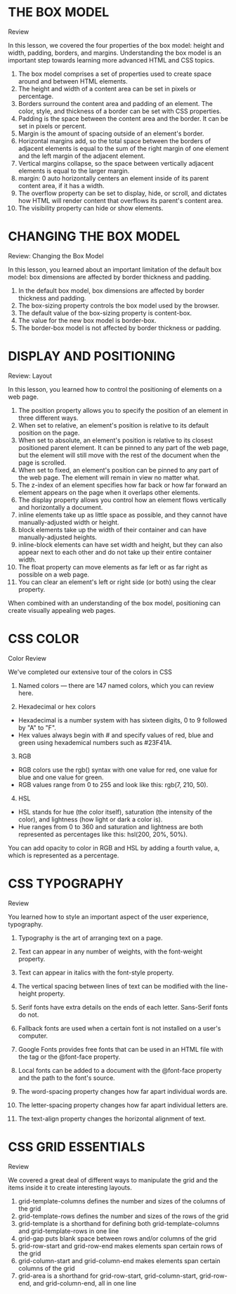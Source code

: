 # THE BOX MODEL
Review

In this lesson, we covered the four properties of the box model: height and width, padding, borders, and margins. Understanding the box model is an important step towards learning more advanced HTML and CSS topics.

1. The box model comprises a set of properties used to create space around and between HTML elements.
2. The height and width of a content area can be set in pixels or percentage.
3. Borders surround the content area and padding of an element. The color, style, and thickness of a border can be set with CSS properties.
4. Padding is the space between the content area and the border. It can be set in pixels or percent.
5. Margin is the amount of spacing outside of an element's border.
6. Horizontal margins add, so the total space between the borders of adjacent elements is equal to the sum of the right margin of one element and the left margin of the adjacent element.
7. Vertical margins collapse, so the space between vertically adjacent elements is equal to the larger margin.
8. margin: 0 auto horizontally centers an element inside of its parent content area, if it has a width.
9. The overflow property can be set to display, hide, or scroll, and dictates how HTML will render content that overflows its parent's content area.
10. The visibility property can hide or show elements.

# CHANGING THE BOX MODEL
Review: Changing the Box Model

In this lesson, you learned about an important limitation of the default box model: box dimensions are affected by border thickness and padding.

1. In the default box model, box dimensions are affected by border thickness and padding.
2. The box-sizing property controls the box model used by the browser.
3. The default value of the box-sizing property is content-box.
4. The value for the new box model is border-box.
5. The border-box model is not affected by border thickness or padding.

# DISPLAY AND POSITIONING
Review: Layout

In this lesson, you learned how to control the positioning of elements on a web page.

1. The position property allows you to specify the position of an element in three different ways.
2. When set to relative, an element's position is relative to its default position on the page.
3. When set to absolute, an element's position is relative to its closest positioned parent element. It can be pinned to any part of the web page, but the element will still move with the rest of the document when the page is scrolled.
4. When set to fixed, an element's position can be pinned to any part of the web page. The element will remain in view no matter what.
5. The z-index of an element specifies how far back or how far forward an element appears on the page when it overlaps other elements.
6. The display property allows you control how an element flows vertically and horizontally a document.
7. inline elements take up as little space as possible, and they cannot have manually-adjusted width or height.
8. block elements take up the width of their container and can have manually-adjusted heights.
9. inline-block elements can have set width and height, but they can also appear next to each other and do not take up their entire container width.
10. The float property can move elements as far left or as far right as possible on a web page.
11. You can clear an element's left or right side (or both) using the clear property.

When combined with an understanding of the box model, positioning can create visually appealing web pages.

# CSS COLOR
Color Review

We've completed our extensive tour of the colors in CSS

1. Named colors — there are 147 named colors, which you can review here.

2. Hexadecimal or hex colors

- Hexadecimal is a number system with has sixteen digits, 0 to 9 followed by "A" to "F".
- Hex values always begin with # and specify values of red, blue and green using hexademical numbers such as #23F41A.

3. RGB

- RGB colors use the rgb() syntax with one value for red, one value for blue and one value for green.
- RGB values range from 0 to 255 and look like this: rgb(7, 210, 50).

4. HSL

- HSL stands for hue (the color itself), saturation (the intensity of the color), and lightness (how light or dark a color is).
- Hue ranges from 0 to 360 and saturation and lightness are both represented as percentages like this: hsl(200, 20%, 50%).

You can add opacity to color in RGB and HSL by adding a fourth value, a, which is represented as a percentage.

# CSS TYPOGRAPHY
Review

You learned how to style an important aspect of the user experience, typography.

1. Typography is the art of arranging text on a page.

2. Text can appear in any number of weights, with the font-weight property.

3. Text can appear in italics with the font-style property.

4. The vertical spacing between lines of text can be modified with the line-height property.

5. Serif fonts have extra details on the ends of each letter. Sans-Serif fonts do not.

6. Fallback fonts are used when a certain font is not installed on a user's computer.

7. Google Fonts provides free fonts that can be used in an HTML file with the <link> tag or the @font-face property.

8. Local fonts can be added to a document with the @font-face property and the path to the font's source.

9. The word-spacing property changes how far apart individual words are.

10. The letter-spacing property changes how far apart individual letters are.

11. The text-align property changes the horizontal alignment of text.

# CSS GRID ESSENTIALS
Review

We covered a great deal of different ways to manipulate the grid and the items inside it to create interesting layouts.

1. grid-template-columns defines the number and sizes of the columns of the grid
2. grid-template-rows defines the number and sizes of the rows of the grid
3. grid-template is a shorthand for defining both grid-template-columns and grid-template-rows in one line
4. grid-gap puts blank space between rows and/or columns of the grid
5. grid-row-start and grid-row-end makes elements span certain rows of the grid
6. grid-column-start and grid-column-end makes elements span certain columns of the grid
7. grid-area is a shorthand for grid-row-start, grid-column-start, grid-row-end, and grid-column-end, all in one line
